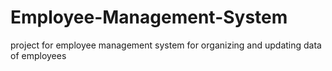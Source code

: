 # Employee-Management-System
project for employee management system for organizing and updating data of employees
